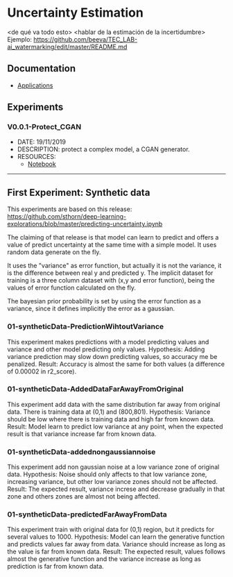 # Uncertainty Estimation

<de qué va todo esto>
<hablar de la estimación de la incertidumbre>
Ejemplo:
https://github.com/beeva/TEC_LAB-ai_watermarking/edit/master/README.md


## Documentation
* [Applications](applications.md)


## Experiments
### V0.0.1-Protect_CGAN
* DATE: 19/11/2019
* DESCRIPTION: protect a complex model, a CGAN generator.
* RESOURCES:
  * [Notebook](.ipynb)


---

## First Experiment: Synthetic data
This experiments are based on this release:
https://github.com/sthorn/deep-learning-explorations/blob/master/predicting-uncertainty.ipynb

The claiming of that release is that model can learn to predict and offers a value of predict uncertainty at the same time with a simple model.
It uses random data generate on the fly.

It uses the "variance" as error function, but actually it is not the variance, it is the difference between real y and predicted y.
The implicit dataset for training is a three column dataset with (x,y and error function), being the values of error function calculated on the fly.

The bayesian prior probability is set by using the error function as a variance, since it defines implicitly the error as a gaussian.


### 01-syntheticData-PredictionWihtoutVariance
This experiment makes predictions with a model predicting values and variance and other model predicting only values.
Hypothesis: Adding variance prediction may slow down predicting values, so accuracy me be penalized.
Result: Accuracy is almost the same for both values (a difference of 0.00002 in r2_score).

### 01-syntheticData-AddedDataFarAwayFromOriginal
This experiment add data with the same distribution far away from original data.
There is training data at (0,1) and (800,801).
Hypothesis: Variance should be low where there is training data and high far from known data.
Result: Model learn to predict low variance at any point, when the expected result is that variance increase far from known data.

### 01-syntheticData-addednongaussiannoise
This experiment add non gaussian noise at a low variance zone of original data.
Hypothesis: Noise should only affects to that low variance zone, increasing variance, but other low variance zones should not be affected.
Result: The expected result, variance increse and decrease gradually in that zone and others zones are almost not being affected.


### 01-syntheticData-predictedFarAwayFromData
This experiment train with original data for (0,1) region, but it predicts for several values to 1000.
Hypothesis: Model can learn the generative function and predicts values far away from data. Variance should increase as long as the value is far from known data.
Result: The expected result, values follows almost the generative function and the variance increase as long as prediction is far from known data.
